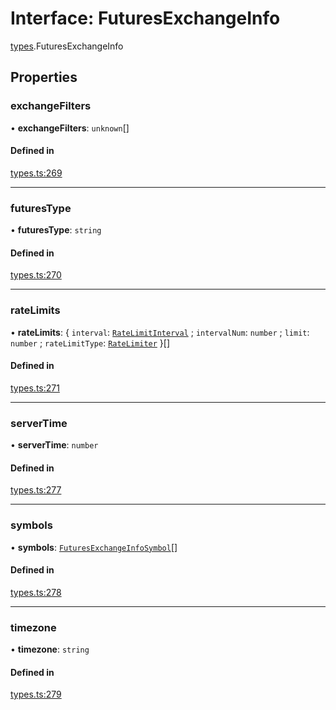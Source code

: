 # Interface: FuturesExchangeInfo

[types](../modules/types.md).FuturesExchangeInfo

## Properties

### exchangeFilters

• **exchangeFilters**: `unknown`[]

#### Defined in

[types.ts:269](https://github.com/Altamoon/altamoon/blob/2fc04da/app/api/types.ts#L269)

___

### futuresType

• **futuresType**: `string`

#### Defined in

[types.ts:270](https://github.com/Altamoon/altamoon/blob/2fc04da/app/api/types.ts#L270)

___

### rateLimits

• **rateLimits**: { `interval`: [`RateLimitInterval`](../modules/types.md#ratelimitinterval) ; `intervalNum`: `number` ; `limit`: `number` ; `rateLimitType`: [`RateLimiter`](../modules/types.md#ratelimiter)  }[]

#### Defined in

[types.ts:271](https://github.com/Altamoon/altamoon/blob/2fc04da/app/api/types.ts#L271)

___

### serverTime

• **serverTime**: `number`

#### Defined in

[types.ts:277](https://github.com/Altamoon/altamoon/blob/2fc04da/app/api/types.ts#L277)

___

### symbols

• **symbols**: [`FuturesExchangeInfoSymbol`](types.FuturesExchangeInfoSymbol.md)[]

#### Defined in

[types.ts:278](https://github.com/Altamoon/altamoon/blob/2fc04da/app/api/types.ts#L278)

___

### timezone

• **timezone**: `string`

#### Defined in

[types.ts:279](https://github.com/Altamoon/altamoon/blob/2fc04da/app/api/types.ts#L279)
